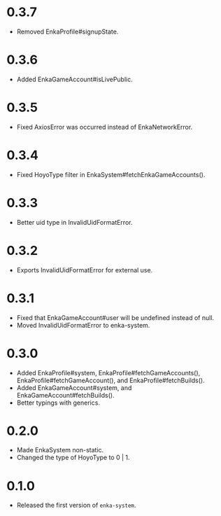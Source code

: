 # 0.3.7
- Removed EnkaProfile#signupState.
# 0.3.6
- Added EnkaGameAccount#isLivePublic.
# 0.3.5
- Fixed AxiosError was occurred instead of EnkaNetworkError.
# 0.3.4
- Fixed HoyoType filter in EnkaSystem#fetchEnkaGameAccounts().
# 0.3.3
- Better uid type in InvalidUidFormatError.
# 0.3.2
- Exports InvalidUidFormatError for external use.
# 0.3.1
- Fixed that EnkaGameAccount#user will be undefined instead of null.
- Moved InvalidUidFormatError to enka-system.
# 0.3.0
- Added EnkaProfile#system, EnkaProfile#fetchGameAccounts(), EnkaProfile#fetchGameAccount(), and EnkaProfile#fetchBuilds().
- Added EnkaGameAccount#system, and EnkaGameAccount#fetchBuilds().
- Better typings with generics.
# 0.2.0
- Made EnkaSystem non-static.
- Changed the type of HoyoType to 0 | 1.
# 0.1.0
- Released the first version of `enka-system`.